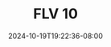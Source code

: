 --- 
title: "FLV 10"
description: "nonton bokeh FLV 10 twitter   baru"
date: 2024-10-19T19:22:36-08:00
file_code: "00wp3xvwwoc5"
draft: false
cover: "td9mxeplrt1vw1zg.jpg"
tags: ["FLV", "bokep-indo", "bokep-viral", "bokep-ig"]
length: 106
fld_id: "1482594"
foldername: "AFIFAH"
categories: ["AFIFAH"]
views: 0
---